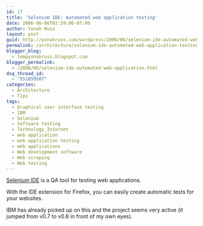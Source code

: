 ```yaml
---
id: 17
title: 'Selenium IDE: Automated web application testing'
date: 2006-06-06T02:59:00-07:00
author: Yonah Russ
layout: post
guid: http://yonahruss.com/wordpress/2006/06/selenium-ide-automated-web-application-testing.html
permalink: /architecture/selenium-ide-automated-web-application-testing.html
blogger_blog:
  - tempyonahruss.blogspot.com
blogger_permalink:
  - /2006/06/selenium-ide-automated-web-application.html
dsq_thread_id:
  - "551859507"
categories:
  - Architecture
  - Tips
tags:
  - Graphical user interface testing
  - IBM
  - Selenium
  - Software testing
  - Technology_Internet
  - web application
  - web application testing
  - web applications
  - Web development software
  - Web scraping
  - Web testing
---
```

[Selenium IDE](http://openqa.org/selenium-ide/) is a QA tool for testing web applications.

With the IDE extension for Firefox, you can easily create automatic tests for your websites.

IBM has already picked up on this and the project seems very active (it jumped from v0.7 to v0.8 in front of my own eyes).